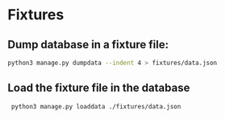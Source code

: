 # Fixtures

## Dump database in a fixture file:
``` bash
python3 manage.py dumpdata --indent 4 > fixtures/data.json
```

## Load the fixture file in the database
``` bash
 python3 manage.py loaddata ./fixtures/data.json
 ```
